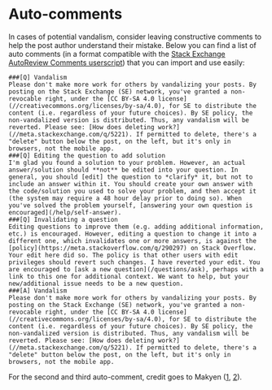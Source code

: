 # Auto-comments

In cases of potential vandalism, consider leaving constructive comments to help the post author understand their mistake. Below you can find a list of auto comments (in a format compatible with the [Stack Exchange AutoReview Comments userscript](https://stackapps.com/q/2116)) that you can import and use easily:

```
###[Q] Vandalism
Please don't make more work for others by vandalizing your posts. By posting on the Stack Exchange (SE) network, you've granted a non-revocable right, under the [CC BY-SA 4.0 license](//creativecommons.org/licenses/by-sa/4.0), for SE to distribute the content (i.e. regardless of your future choices). By SE policy, the non-vandalized version is distributed. Thus, any vandalism will be reverted. Please see: [How does deleting work?](//meta.stackexchange.com/q/5221). If permitted to delete, there's a "delete" button below the post, on the left, but it's only in browsers, not the mobile app.
###[Q] Editing the question to add solution
I'm glad you found a solution to your problem. However, an actual answer/solution should **not** be edited into your question. In general, you should [edit] the question to *clarify* it, but not to include an answer within it. You should create your own answer with the code/solution you used to solve your problem, and then accept it (the system may require a 48 hour delay prior to doing so). When you've solved the problem yourself, [answering your own question is encouraged](/help/self-answer).
###[Q] Invalidating a question
Editing questions to improve them (e.g. adding additional information, etc.) is encouraged. However, editing a question to change it into a different one, which invalidates one or more answers, is against the [policy](https://meta.stackoverflow.com/q/290297) on Stack Overflow. Your edit here did so. The policy is that other users with edit privileges should revert such changes. I have reverted your edit. You are encouraged to [ask a new question](/questions/ask), perhaps with a link to this one for additional context. We want to help, but your new/additional issue needs to be a new question.
###[A] Vandalism
Please don't make more work for others by vandalizing your posts. By posting on the Stack Exchange (SE) network, you've granted a non-revocable right, under the [CC BY-SA 4.0 license](//creativecommons.org/licenses/by-sa/4.0), for SE to distribute the content (i.e. regardless of your future choices). By SE policy, the non-vandalized version is distributed. Thus, any vandalism will be reverted. Please see: [How does deleting work?](//meta.stackexchange.com/q/5221). If permitted to delete, there's a "delete" button below the post, on the left, but it's only in browsers, not the mobile app.
```

For the second and third auto-comment, credit goes to Makyen ([1](https://stackoverflow.com/posts/comments/113202985), [2](https://stackoverflow.com/posts/comments/113198538)).